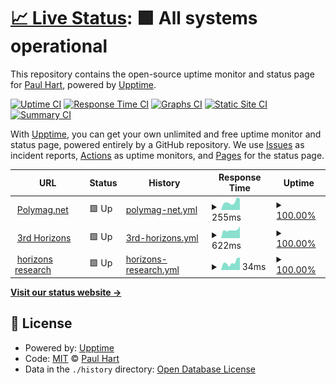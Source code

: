 # [📈 Live Status](https://atomicjeep.github.io/up): <!--live status--> **🟩 All systems operational**

This repository contains the open-source uptime monitor and status page for [Paul Hart](https://atomicjeep.github.io/up), powered by [Upptime](https://github.com/upptime/upptime).

[![Uptime CI](https://github.com/atomicjeep/up/workflows/Uptime%20CI/badge.svg)](https://github.com/upptime/upptime/actions?query=workflow%3A%22Uptime+CI%22)
[![Response Time CI](https://github.com/atomicjeep/up/workflows/Response%20Time%20CI/badge.svg)](https://github.com/upptime/upptime/actions?query=workflow%3A%22Response+Time+CI%22)
[![Graphs CI](https://github.com/atomicjeep/up/workflows/Graphs%20CI/badge.svg)](https://github.com/upptime/upptime/actions?query=workflow%3A%22Graphs+CI%22)
[![Static Site CI](https://github.com/atomicjeep/up/workflows/Static%20Site%20CI/badge.svg)](https://github.com/upptime/upptime/actions?query=workflow%3A%22Static+Site+CI%22)
[![Summary CI](https://github.com/atomicjeep/up/workflows/Summary%20CI/badge.svg)](https://github.com/upptime/upptime/actions?query=workflow%3A%22Summary+CI%22)

With [Upptime](https://upptime.js.org), you can get your own unlimited and free uptime monitor and status page, powered entirely by a GitHub repository. We use [Issues](https://github.com/atomicjeep/up/issues) as incident reports, [Actions](https://github.com/atomicjeep/up/actions) as uptime monitors, and [Pages](https://atomicjeep.github.io/up) for the status page.

<!--start: status pages-->
<!-- This summary is generated by Upptime (https://github.com/upptime/upptime) -->
<!-- Do not edit this manually, your changes will be overwritten -->
<!-- prettier-ignore -->
| URL | Status | History | Response Time | Uptime |
| --- | ------ | ------- | ------------- | ------ |
| <img alt="" src="https://favicons.githubusercontent.com/www.polymag.net" height="13"> [Polymag.net](https://www.polymag.net/) | 🟩 Up | [polymag-net.yml](https://github.com/atomicjeep/up/commits/HEAD/history/polymag-net.yml) | <details><summary><img alt="Response time graph" src="./graphs/polymag-net/response-time-week.png" height="20"> 255ms</summary><br><a href="https://atomicjeep.github.io/up/history/polymag-net"><img alt="Response time 301" src="https://img.shields.io/endpoint?url=https%3A%2F%2Fraw.githubusercontent.com%2Fatomicjeep%2Fup%2FHEAD%2Fapi%2Fpolymag-net%2Fresponse-time.json"></a><br><a href="https://atomicjeep.github.io/up/history/polymag-net"><img alt="24-hour response time 402" src="https://img.shields.io/endpoint?url=https%3A%2F%2Fraw.githubusercontent.com%2Fatomicjeep%2Fup%2FHEAD%2Fapi%2Fpolymag-net%2Fresponse-time-day.json"></a><br><a href="https://atomicjeep.github.io/up/history/polymag-net"><img alt="7-day response time 255" src="https://img.shields.io/endpoint?url=https%3A%2F%2Fraw.githubusercontent.com%2Fatomicjeep%2Fup%2FHEAD%2Fapi%2Fpolymag-net%2Fresponse-time-week.json"></a><br><a href="https://atomicjeep.github.io/up/history/polymag-net"><img alt="30-day response time 274" src="https://img.shields.io/endpoint?url=https%3A%2F%2Fraw.githubusercontent.com%2Fatomicjeep%2Fup%2FHEAD%2Fapi%2Fpolymag-net%2Fresponse-time-month.json"></a><br><a href="https://atomicjeep.github.io/up/history/polymag-net"><img alt="1-year response time 301" src="https://img.shields.io/endpoint?url=https%3A%2F%2Fraw.githubusercontent.com%2Fatomicjeep%2Fup%2FHEAD%2Fapi%2Fpolymag-net%2Fresponse-time-year.json"></a></details> | <details><summary><a href="https://atomicjeep.github.io/up/history/polymag-net">100.00%</a></summary><a href="https://atomicjeep.github.io/up/history/polymag-net"><img alt="All-time uptime 100.00%" src="https://img.shields.io/endpoint?url=https%3A%2F%2Fraw.githubusercontent.com%2Fatomicjeep%2Fup%2FHEAD%2Fapi%2Fpolymag-net%2Fuptime.json"></a><br><a href="https://atomicjeep.github.io/up/history/polymag-net"><img alt="24-hour uptime 100.00%" src="https://img.shields.io/endpoint?url=https%3A%2F%2Fraw.githubusercontent.com%2Fatomicjeep%2Fup%2FHEAD%2Fapi%2Fpolymag-net%2Fuptime-day.json"></a><br><a href="https://atomicjeep.github.io/up/history/polymag-net"><img alt="7-day uptime 100.00%" src="https://img.shields.io/endpoint?url=https%3A%2F%2Fraw.githubusercontent.com%2Fatomicjeep%2Fup%2FHEAD%2Fapi%2Fpolymag-net%2Fuptime-week.json"></a><br><a href="https://atomicjeep.github.io/up/history/polymag-net"><img alt="30-day uptime 100.00%" src="https://img.shields.io/endpoint?url=https%3A%2F%2Fraw.githubusercontent.com%2Fatomicjeep%2Fup%2FHEAD%2Fapi%2Fpolymag-net%2Fuptime-month.json"></a><br><a href="https://atomicjeep.github.io/up/history/polymag-net"><img alt="1-year uptime 100.00%" src="https://img.shields.io/endpoint?url=https%3A%2F%2Fraw.githubusercontent.com%2Fatomicjeep%2Fup%2FHEAD%2Fapi%2Fpolymag-net%2Fuptime-year.json"></a></details>
| <img alt="" src="https://favicons.githubusercontent.com/www.3rdhorizons.com" height="13"> [3rd Horizons](https://www.3rdhorizons.com/) | 🟩 Up | [3rd-horizons.yml](https://github.com/atomicjeep/up/commits/HEAD/history/3rd-horizons.yml) | <details><summary><img alt="Response time graph" src="./graphs/3rd-horizons/response-time-week.png" height="20"> 622ms</summary><br><a href="https://atomicjeep.github.io/up/history/3rd-horizons"><img alt="Response time 503" src="https://img.shields.io/endpoint?url=https%3A%2F%2Fraw.githubusercontent.com%2Fatomicjeep%2Fup%2FHEAD%2Fapi%2F3rd-horizons%2Fresponse-time.json"></a><br><a href="https://atomicjeep.github.io/up/history/3rd-horizons"><img alt="24-hour response time 854" src="https://img.shields.io/endpoint?url=https%3A%2F%2Fraw.githubusercontent.com%2Fatomicjeep%2Fup%2FHEAD%2Fapi%2F3rd-horizons%2Fresponse-time-day.json"></a><br><a href="https://atomicjeep.github.io/up/history/3rd-horizons"><img alt="7-day response time 622" src="https://img.shields.io/endpoint?url=https%3A%2F%2Fraw.githubusercontent.com%2Fatomicjeep%2Fup%2FHEAD%2Fapi%2F3rd-horizons%2Fresponse-time-week.json"></a><br><a href="https://atomicjeep.github.io/up/history/3rd-horizons"><img alt="30-day response time 677" src="https://img.shields.io/endpoint?url=https%3A%2F%2Fraw.githubusercontent.com%2Fatomicjeep%2Fup%2FHEAD%2Fapi%2F3rd-horizons%2Fresponse-time-month.json"></a><br><a href="https://atomicjeep.github.io/up/history/3rd-horizons"><img alt="1-year response time 503" src="https://img.shields.io/endpoint?url=https%3A%2F%2Fraw.githubusercontent.com%2Fatomicjeep%2Fup%2FHEAD%2Fapi%2F3rd-horizons%2Fresponse-time-year.json"></a></details> | <details><summary><a href="https://atomicjeep.github.io/up/history/3rd-horizons">100.00%</a></summary><a href="https://atomicjeep.github.io/up/history/3rd-horizons"><img alt="All-time uptime 100.00%" src="https://img.shields.io/endpoint?url=https%3A%2F%2Fraw.githubusercontent.com%2Fatomicjeep%2Fup%2FHEAD%2Fapi%2F3rd-horizons%2Fuptime.json"></a><br><a href="https://atomicjeep.github.io/up/history/3rd-horizons"><img alt="24-hour uptime 100.00%" src="https://img.shields.io/endpoint?url=https%3A%2F%2Fraw.githubusercontent.com%2Fatomicjeep%2Fup%2FHEAD%2Fapi%2F3rd-horizons%2Fuptime-day.json"></a><br><a href="https://atomicjeep.github.io/up/history/3rd-horizons"><img alt="7-day uptime 100.00%" src="https://img.shields.io/endpoint?url=https%3A%2F%2Fraw.githubusercontent.com%2Fatomicjeep%2Fup%2FHEAD%2Fapi%2F3rd-horizons%2Fuptime-week.json"></a><br><a href="https://atomicjeep.github.io/up/history/3rd-horizons"><img alt="30-day uptime 100.00%" src="https://img.shields.io/endpoint?url=https%3A%2F%2Fraw.githubusercontent.com%2Fatomicjeep%2Fup%2FHEAD%2Fapi%2F3rd-horizons%2Fuptime-month.json"></a><br><a href="https://atomicjeep.github.io/up/history/3rd-horizons"><img alt="1-year uptime 100.00%" src="https://img.shields.io/endpoint?url=https%3A%2F%2Fraw.githubusercontent.com%2Fatomicjeep%2Fup%2FHEAD%2Fapi%2F3rd-horizons%2Fuptime-year.json"></a></details>
| <img alt="" src="https://favicons.githubusercontent.com/www.horizonsresearch.org" height="13"> [horizons research](https://www.horizonsresearch.org/) | 🟩 Up | [horizons-research.yml](https://github.com/atomicjeep/up/commits/HEAD/history/horizons-research.yml) | <details><summary><img alt="Response time graph" src="./graphs/horizons-research/response-time-week.png" height="20"> 34ms</summary><br><a href="https://atomicjeep.github.io/up/history/horizons-research"><img alt="Response time 220" src="https://img.shields.io/endpoint?url=https%3A%2F%2Fraw.githubusercontent.com%2Fatomicjeep%2Fup%2FHEAD%2Fapi%2Fhorizons-research%2Fresponse-time.json"></a><br><a href="https://atomicjeep.github.io/up/history/horizons-research"><img alt="24-hour response time 50" src="https://img.shields.io/endpoint?url=https%3A%2F%2Fraw.githubusercontent.com%2Fatomicjeep%2Fup%2FHEAD%2Fapi%2Fhorizons-research%2Fresponse-time-day.json"></a><br><a href="https://atomicjeep.github.io/up/history/horizons-research"><img alt="7-day response time 34" src="https://img.shields.io/endpoint?url=https%3A%2F%2Fraw.githubusercontent.com%2Fatomicjeep%2Fup%2FHEAD%2Fapi%2Fhorizons-research%2Fresponse-time-week.json"></a><br><a href="https://atomicjeep.github.io/up/history/horizons-research"><img alt="30-day response time 39" src="https://img.shields.io/endpoint?url=https%3A%2F%2Fraw.githubusercontent.com%2Fatomicjeep%2Fup%2FHEAD%2Fapi%2Fhorizons-research%2Fresponse-time-month.json"></a><br><a href="https://atomicjeep.github.io/up/history/horizons-research"><img alt="1-year response time 220" src="https://img.shields.io/endpoint?url=https%3A%2F%2Fraw.githubusercontent.com%2Fatomicjeep%2Fup%2FHEAD%2Fapi%2Fhorizons-research%2Fresponse-time-year.json"></a></details> | <details><summary><a href="https://atomicjeep.github.io/up/history/horizons-research">100.00%</a></summary><a href="https://atomicjeep.github.io/up/history/horizons-research"><img alt="All-time uptime 100.00%" src="https://img.shields.io/endpoint?url=https%3A%2F%2Fraw.githubusercontent.com%2Fatomicjeep%2Fup%2FHEAD%2Fapi%2Fhorizons-research%2Fuptime.json"></a><br><a href="https://atomicjeep.github.io/up/history/horizons-research"><img alt="24-hour uptime 100.00%" src="https://img.shields.io/endpoint?url=https%3A%2F%2Fraw.githubusercontent.com%2Fatomicjeep%2Fup%2FHEAD%2Fapi%2Fhorizons-research%2Fuptime-day.json"></a><br><a href="https://atomicjeep.github.io/up/history/horizons-research"><img alt="7-day uptime 100.00%" src="https://img.shields.io/endpoint?url=https%3A%2F%2Fraw.githubusercontent.com%2Fatomicjeep%2Fup%2FHEAD%2Fapi%2Fhorizons-research%2Fuptime-week.json"></a><br><a href="https://atomicjeep.github.io/up/history/horizons-research"><img alt="30-day uptime 100.00%" src="https://img.shields.io/endpoint?url=https%3A%2F%2Fraw.githubusercontent.com%2Fatomicjeep%2Fup%2FHEAD%2Fapi%2Fhorizons-research%2Fuptime-month.json"></a><br><a href="https://atomicjeep.github.io/up/history/horizons-research"><img alt="1-year uptime 100.00%" src="https://img.shields.io/endpoint?url=https%3A%2F%2Fraw.githubusercontent.com%2Fatomicjeep%2Fup%2FHEAD%2Fapi%2Fhorizons-research%2Fuptime-year.json"></a></details>

<!--end: status pages-->

[**Visit our status website →**](https://atomicjeep.github.io/up)

## 📄 License

- Powered by: [Upptime](https://github.com/upptime/upptime)
- Code: [MIT](./LICENSE) © [Paul Hart](https://atomicjeep.github.io/up)
- Data in the `./history` directory: [Open Database License](https://opendatacommons.org/licenses/odbl/1-0/)
